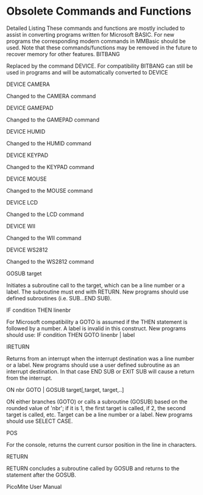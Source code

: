 # Obsolete Commands and Functions

Detailed Listing
These commands and functions are mostly included to assist in converting programs written for Microsoft
BASIC. For new programs the corresponding modern commands in MMBasic should be used.
Note that these commands/functions may be removed in the future to recover memory for other features.
BITBANG

Replaced by the command DEVICE. For compatibility BITBANG can still be
used in programs and will be automatically converted to DEVICE

DEVICE CAMERA

Changed to the CAMERA command

DEVICE GAMEPAD

Changed to the GAMEPAD command

DEVICE HUMID

Changed to the HUMID command

DEVICE KEYPAD

Changed to the KEYPAD command

DEVICE MOUSE

Changed to the MOUSE command

DEVICE LCD

Changed to the LCD command

DEVICE WII

Changed to the WII command

DEVICE WS2812

Changed to the WS2812 command

GOSUB target

Initiates a subroutine call to the target, which can be a line number or a label.
The subroutine must end with RETURN.
New programs should use defined subroutines (i.e. SUB…END SUB).

IF condition THEN linenbr

For Microsoft compatibility a GOTO is assumed if the THEN statement is
followed by a number. A label is invalid in this construct.
New programs should use: IF condition THEN GOTO linenbr | label

IRETURN

Returns from an interrupt when the interrupt destination was a line number or a
label.
New programs should use a user defined subroutine as an interrupt destination.
In that case END SUB or EXIT SUB will cause a return from the interrupt.

ON nbr GOTO | GOSUB
target[,target, target,..]

ON either branches (GOTO) or calls a subroutine (GOSUB) based on the
rounded value of 'nbr'; if it is 1, the first target is called, if 2, the second target
is called, etc. Target can be a line number or a label.
New programs should use SELECT CASE.

POS

For the console, returns the current cursor position in the line in characters.

RETURN

RETURN concludes a subroutine called by GOSUB and returns to the
statement after the GOSUB.

PicoMite User Manual

